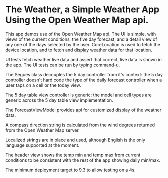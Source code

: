 # The Weather, a Simple Weather App Using the Open Weather Map api.

This app demos use of the Open Weather Map api. The UI is simple,
with views of the current conditions, the five day forecast, and a detail view 
of any one of the days selected by the user. CoreLocation is used to fetch 
the device location, and to fetch and display weather data for that location.

UITests fetch weather live data and assert that correct, live data is shown in the app.
The UI tests can be run by typing command-u. 

The Segues class decouples the 5 day controller from it's context: the 
5 day controller doesn't hard code the type of the daily forecast controller
when a user taps on a cell or the today view.

The 5 day table view controller is generic: the model and cell types are generic
across the 5 day table view implementation.

The ForecastViewModel provides api for customized display of the weather data.

A compass direction string is calculated from the wind degrees returned from the Open Weather Map server.

Localized strings are in place and used, although English is the only language supported at the moment.

The header view shows the temp min and temp max from current conditions to be consistent 
with the rest of the app showing daily min/max.

The minimum deployment target to 9.3 to allow testing on a 4s.

